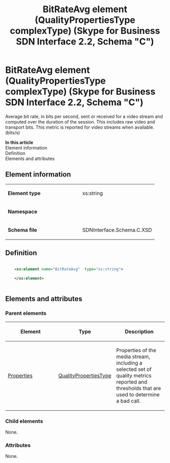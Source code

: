 ﻿---
title: BitRateAvg element (QualityPropertiesType complexType) (Skype for Business SDN Interface 2.2, Schema "C")
TOCTitle: BitRateAvg element
ms:assetid: 65935f6b-1f0f-e4e9-0d68-031d002582df
ms:mtpsurl: https://msdn.microsoft.com/en-us/library/Mt404704(v=office.16)
ms:contentKeyID: 68250616
ms.date: 08/24/2015
mtps_version: v=office.16
dev_langs:
- xml
---

# BitRateAvg element (QualityPropertiesType complexType) (Skype for Business SDN Interface 2.2, Schema \"C\")

Average bit rate, in bits per second, sent or received for a video stream and computed over the duration of the session. This includes raw video and transport bits. This metric is reported for video streams when available. (bits/s)

**In this article**  
Element information  
Definition  
Elements and attributes  

## Element information

<table>
<colgroup>
<col style="width: 50%" />
<col style="width: 50%" />
</colgroup>
<tbody>
<tr class="odd">
<td><p><strong>Element type</strong></p></td>
<td><p>xs:string</p></td>
</tr>
<tr class="even">
<td><p><strong>Namespace</strong></p></td>
<td><p></p></td>
</tr>
<tr class="odd">
<td><p><strong>Schema file</strong></p></td>
<td><p>SDNInterface.Schema.C.XSD</p></td>
</tr>
</tbody>
</table>


## Definition

``` xml

    <xs:element name="BitRateAvg"  type="xs:string">
    
    </xs:element>
  
```

## Elements and attributes

### Parent elements

<table>
<colgroup>
<col style="width: 33%" />
<col style="width: 33%" />
<col style="width: 33%" />
</colgroup>
<thead>
<tr class="header">
<th><p>Element</p></th>
<th><p>Type</p></th>
<th><p>Description</p></th>
</tr>
</thead>
<tbody>
<tr class="odd">
<td><p><a href="properties-element-qualitytype-complextype-skype-for-business-sdn-interface-2-2-schema-c.md">Properties</a></p></td>
<td><p><a href="qualitypropertiestype-complextype-skype-for-business-sdn-interface-2-2-schema-c.md">QualityPropertiesType</a></p></td>
<td><p>Properties of the media stream, including a selected set of quality metrics reported and thresholds that are used to determine a bad call.</p></td>
</tr>
</tbody>
</table>


### Child elements

None.

### Attributes

None.

